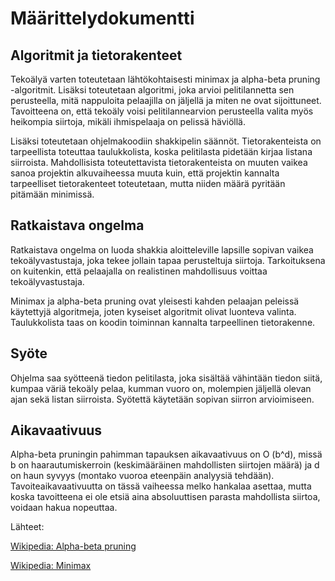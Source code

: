 # Määrittelydokumentti

## Algoritmit ja tietorakenteet

Tekoälyä varten toteutetaan lähtökohtaisesti minimax ja alpha-beta pruning -algoritmit. Lisäksi toteutetaan algoritmi, joka 
arvioi pelitilannetta sen perusteella, mitä nappuloita pelaajilla on jäljellä ja miten ne ovat sijoittuneet. Tavoitteena on,
että tekoäly voisi pelitilannearvion perusteella valita myös heikompia siirtoja, mikäli ihmispelaaja on pelissä häviöllä.

Lisäksi toteutetaan ohjelmakoodiin shakkipelin säännöt. Tietorakenteista on tarpeellista toteuttaa taulukkolista, koska
pelitilasta pidetään kirjaa listana siirroista. Mahdollisista toteutettavista tietorakenteista on muuten vaikea sanoa
projektin alkuvaiheessa muuta kuin, että projektin kannalta tarpeelliset tietorakenteet toteutetaan, mutta niiden määrä 
pyritään pitämään minimissä.

## Ratkaistava ongelma 

Ratkaistava ongelma on luoda shakkia aloitteleville lapsille sopivan vaikea tekoälyvastustaja, joka tekee jollain tapaa
perusteltuja siirtoja. Tarkoituksena on kuitenkin, että pelaajalla on realistinen mahdollisuus voittaa tekoälyvastustaja.

Minimax ja alpha-beta pruning ovat yleisesti kahden pelaajan peleissä käytettyjä algoritmeja, joten kyseiset algoritmit olivat 
luonteva valinta. Taulukkolista taas on koodin toiminnan kannalta tarpeellinen tietorakenne.

## Syöte

Ohjelma saa syötteenä tiedon pelitilasta, joka sisältää vähintään tiedon siitä, kumpaa väriä tekoäly pelaa, kumman vuoro on, 
molempien jäljellä olevan ajan sekä listan siirroista. Syötettä käytetään sopivan siirron arvioimiseen.

## Aikavaativuus 

Alpha-beta pruningin pahimman tapauksen aikavaativuus on O (b^d), missä b on haarautumiskerroin (keskimääräinen mahdollisten
siirtojen määrä) ja d on haun syvyys (montako vuoroa eteenpäin analyysiä tehdään). Tavoiteaikavaativuutta on tässä vaiheessa
melko hankalaa asettaa, mutta koska tavoitteena ei ole etsiä aina absoluuttisen parasta mahdollista siirtoa, voidaan hakua 
nopeuttaa.

Lähteet:

[Wikipedia: Alpha-beta pruning](https://en.wikipedia.org/wiki/Alpha%E2%80%93beta_pruning)

[Wikipedia: Minimax](https://en.wikipedia.org/wiki/Minimax#Minimax_algorithm_with_alternate_moves)

